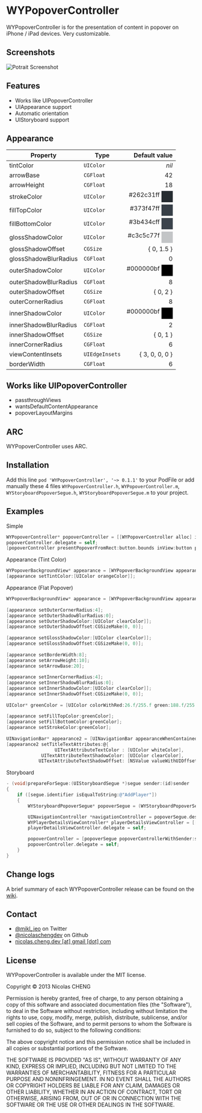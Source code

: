 WYPopoverController
===================

WYPopoverController is for the presentation of content in popover on iPhone / iPad devices. Very customizable.

## Screenshots

![Potrait Screenshot](https://raw.github.com/nicolaschengdev/WYPopoverController/master/screenshots/wypopover_screenshots.png)

## Features

* Works like UIPopoverController
* UIAppearance support
* Automatic orientation
* UIStoryboard support

## Appearance

| Property              | Type           | Default value                                                                                         |
| --------------------- | -------------- | ----------------------------------------------------------------------------------------------------: |
| tintColor             | `UIColor`      |                                                                                                 *nil* |
| arrowBase             | `CGFloat`      |                                                                                                    42 |
| arrowHeight           | `CGFloat`      |                                                                                                    18 |
| strokeColor           | `UIColor`      | #262c31ff <span style="display:inline-block;width:30px;height:30px;background-color:#262c31;">&nbsp;</span> |
| fillTopColor          | `UIColor`      | #373f47ff <span style="display:inline-block;width:30px;height:30px;background-color:#373f47;">&nbsp;</span> |
| fillBottomColor       | `UIColor`      | #3b434cff <span style="display:inline-block;width:30px;height:30px;background-color:#3b434c;">&nbsp;</span> |
| glossShadowColor      | `UIColor`      | #c3c5c77f <span style="display:inline-block;width:30px;height:30px;background-color:#c3c5c7;">&nbsp;</span> |
| glossShadowOffset     | `CGSize`       |                                                                                            { 0, 1.5 } |
| glossShadowBlurRadius | `CGFloat`      |                                                                                                     0 |
| outerShadowColor      | `UIColor`      | #000000bf <span style="display:inline-block;width:30px;height:30px;background-color:#000000;">&nbsp;</span> |
| outerShadowBlurRadius | `CGFloat`      |                                                                                                     8 |
| outerShadowOffset     | `CGSize`       |                                                                                              { 0, 2 } |
| outerCornerRadius     | `CGFloat`      |                                                                                                     8 |
| innerShadowColor      | `UIColor`      | #000000bf <span style="display:inline-block;width:30px;height:30px;background-color:#000000;">&nbsp;</span> |
| innerShadowBlurRadius | `CGFloat`      |                                                                                                     2 |
| innerShadowOffset     | `CGSize`       |                                                                                              { 0, 1 } |
| innerCornerRadius     | `CGFloat`      |                                                                                                     6 |
| viewContentInsets     | `UIEdgeInsets` |                                                                                        { 3, 0, 0, 0 } |
| borderWidth           | `CGFloat`      |                                                                                                     6 |

## Works like UIPopoverController 

* passthroughViews
* wantsDefaultContentAppearance
* popoverLayoutMargins

## ARC

WYPopoverController uses ARC.

## Installation

Add this line `pod 'WYPopoverController', '~> 0.1.1'` to your PodFile or add manually these 4 files `WYPopoverController.h`, `WYPopoverController.m`, `WYStoryboardPopoverSegue.h`, `WYStoryboardPopoverSegue.m` to your project.

## Examples

Simple

```objective-c
WYPopoverController* popoverController = [[WYPopoverController alloc] initWithContentViewController:controller];
popoverController.delegate = self;
[popoverController presentPopoverFromRect:button.bounds inView:button permittedArrowDirections:WYPopoverArrowDirectionAny animated:YES];
```

Appearance (Tint Color)

```objective-c
WYPopoverBackgroundView* appearance = [WYPopoverBackgroundView appearance];
[appearance setTintColor:[UIColor orangeColor]];
```

Appearance (Flat Popover)

```objective-c
WYPopoverBackgroundView* appearance = [WYPopoverBackgroundView appearance];
        
[appearance setOuterCornerRadius:4];
[appearance setOuterShadowBlurRadius:0];
[appearance setOuterShadowColor:[UIColor clearColor]];
[appearance setOuterShadowOffset:CGSizeMake(0, 0)];
        
[appearance setGlossShadowColor:[UIColor clearColor]];
[appearance setGlossShadowOffset:CGSizeMake(0, 0)];
        
[appearance setBorderWidth:8];
[appearance setArrowHeight:10];
[appearance setArrowBase:20];
        
[appearance setInnerCornerRadius:4];
[appearance setInnerShadowBlurRadius:0];
[appearance setInnerShadowColor:[UIColor clearColor]];
[appearance setInnerShadowOffset:CGSizeMake(0, 0)];
        
UIColor* greenColor = [UIColor colorWithRed:26.f/255.f green:188.f/255.f blue:156.f/255.f alpha:1];
        
[appearance setFillTopColor:greenColor];
[appearance setFillBottomColor:greenColor];
[appearance setStrokeColor:greenColor];
        
UINavigationBar* appearance2 = [UINavigationBar appearanceWhenContainedIn:[UINavigationController class], nil];
[appearance2 setTitleTextAttributes:@{
                  UITextAttributeTextColor : [UIColor whiteColor],
             UITextAttributeTextShadowColor: [UIColor clearColor],
            UITextAttributeTextShadowOffset: [NSValue valueWithUIOffset:UIOffsetMake(0, -1)]}];
```

Storyboard

```objective-c
- (void)prepareForSegue:(UIStoryboardSegue *)segue sender:(id)sender
{
	if ([segue.identifier isEqualToString:@"AddPlayer"])
	{
		WYStoryboardPopoverSegue* popoverSegue = (WYStoryboardPopoverSegue*)segue;

		UINavigationController *navigationController = popoverSegue.destinationViewController;
		WYPlayerDetailsViewController* playerDetailsViewController = [[navigationController viewControllers] objectAtIndex:0];
		playerDetailsViewController.delegate = self;

        popoverController = [popoverSegue popoverControllerWithSender:sender permittedArrowDirections:WYPopoverArrowDirectionAny animated:YES];
        popoverController.delegate = self;
	}
}
```
## Change logs

A brief summary of each WYPopoverController release can be found on the [wiki](https://github.com/nicolaschengdev/WYPopoverController/wiki/Change-logs).

## Contact

* [@mikl_jeo](https://twitter.com/mikl_jeo) on Twitter
* [@nicolaschengdev](https://github.com/nicolaschengdev) on Github
* <a href="mailTo:nicolas.cheng.dev@gmail.com">nicolas.cheng.dev [at] gmail [dot] com</a>

## License

WYPopoverController is available under the MIT license.

Copyright © 2013 Nicolas CHENG

Permission is hereby granted, free of charge, to any person obtaining a copy of this software and associated documentation files (the "Software"), to deal in the Software without restriction, including without limitation the rights to use, copy, modify, merge, publish, distribute, sublicense, and/or sell copies of the Software, and to permit persons to whom the Software is furnished to do so, subject to the following conditions:

The above copyright notice and this permission notice shall be included in all copies or substantial portions of the Software.

THE SOFTWARE IS PROVIDED "AS IS", WITHOUT WARRANTY OF ANY KIND, EXPRESS OR IMPLIED, INCLUDING BUT NOT LIMITED TO THE WARRANTIES OF MERCHANTABILITY, FITNESS FOR A PARTICULAR PURPOSE AND NONINFRINGEMENT. IN NO EVENT SHALL THE AUTHORS OR COPYRIGHT HOLDERS BE LIABLE FOR ANY CLAIM, DAMAGES OR OTHER LIABILITY, WHETHER IN AN ACTION OF CONTRACT, TORT OR OTHERWISE, ARISING FROM, OUT OF OR IN CONNECTION WITH THE SOFTWARE OR THE USE OR OTHER DEALINGS IN THE SOFTWARE.
